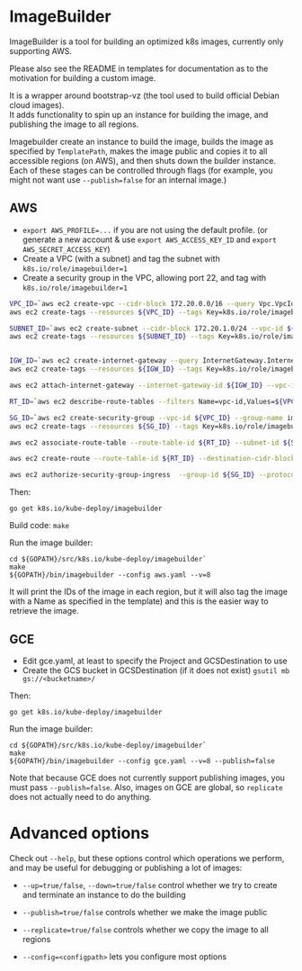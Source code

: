 ImageBuilder
============

ImageBuilder is a tool for building an optimized k8s images, currently only supporting AWS.

Please also see the README in templates for documentation as to the motivation for building a custom image.

It is a wrapper around bootstrap-vz (the tool used to build official Debian cloud images).  
It adds functionality to spin up an instance for building the image, and publishing the image to all regions.

Imagebuilder create an instance to build the image, builds the image as specified by `TemplatePath`, makes the
image public and copies it to all accessible regions (on AWS), and then shuts down the builder instance.
Each of these stages can be controlled through flags
(for example, you might not want use `--publish=false` for an internal image.)


## AWS

* `export AWS_PROFILE=...` if you are not using the default profile.
 (or generate a new account & use `export AWS_ACCESS_KEY_ID` and `export AWS_SECRET_ACCESS_KEY`)
* Create a VPC (with a subnet) and tag the subnet with `k8s.io/role/imagebuilder=1`
* Create a security group in the VPC, allowing port 22, and tag with `k8s.io/role/imagebuilder=1`

```bash
VPC_ID=`aws ec2 create-vpc --cidr-block 172.20.0.0/16 --query Vpc.VpcId --output text`
aws ec2 create-tags --resources ${VPC_ID} --tags Key=k8s.io/role/imagebuilder,Value=1

SUBNET_ID=`aws ec2 create-subnet --cidr-block 172.20.1.0/24 --vpc-id ${VPC_ID} --query Subnet.SubnetId --output text`
aws ec2 create-tags --resources ${SUBNET_ID} --tags Key=k8s.io/role/imagebuilder,Value=1


IGW_ID=`aws ec2 create-internet-gateway --query InternetGateway.InternetGatewayId --output text`
aws ec2 create-tags --resources ${IGW_ID} --tags Key=k8s.io/role/imagebuilder,Value=1

aws ec2 attach-internet-gateway --internet-gateway-id ${IGW_ID} --vpc-id ${VPC_ID}

RT_ID=`aws ec2 describe-route-tables --filters Name=vpc-id,Values=${VPC_ID} --query RouteTables[].RouteTableId --output text`

SG_ID=`aws ec2 create-security-group --vpc-id ${VPC_ID} --group-name imagebuilder --description "imagebuilder security group" --query GroupId --output text`
aws ec2 create-tags --resources ${SG_ID} --tags Key=k8s.io/role/imagebuilder,Value=1

aws ec2 associate-route-table --route-table-id ${RT_ID} --subnet-id ${SUBNET_ID}

aws ec2 create-route --route-table-id ${RT_ID} --destination-cidr-block 0.0.0.0/0 --gateway-id ${IGW_ID}

aws ec2 authorize-security-group-ingress  --group-id ${SG_ID} --protocol tcp --port 22 --cidr 0.0.0.0/0
```

Then:

```
go get k8s.io/kube-deploy/imagebuilder
```

Build code: `make`

Run the image builder:
```
cd ${GOPATH}/src/k8s.io/kube-deploy/imagebuilder`
make
${GOPATH}/bin/imagebuilder --config aws.yaml --v=8
```

It will print the IDs of the image in each region, but it will also tag the image with a Name
as specified in the template) and this is the easier way to retrieve the image.

## GCE

* Edit gce.yaml, at least to specify the Project and GCSDestination to use
* Create the GCS bucket in GCSDestination (if it does not exist) `gsutil mb gs://<bucketname>/`


Then:

```
go get k8s.io/kube-deploy/imagebuilder
```

Run the image builder:
```
cd ${GOPATH}/src/k8s.io/kube-deploy/imagebuilder`
make
${GOPATH}/bin/imagebuilder --config gce.yaml --v=8 --publish=false
```

Note that because GCE does not currently support publishing images, you must pass `--publish=false`.  Also, images on
GCE are global, so `replicate` does not actually need to do anything.


Advanced options
================

Check out `--help`, but these options control which operations we perform,
and may be useful for debugging or publishing a lot of images:

* `--up=true/false`, `--down=true/false` control whether we try to create and terminate an instance to do the building

* `--publish=true/false` controls whether we make the image public

* `--replicate=true/false` controls whether we copy the image to all regions

* `--config=<configpath>` lets you configure most options

